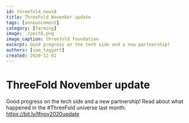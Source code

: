 ```yaml
---
id: threefold_news8
title: ThreeFold November update
tags: [announcement]
category: [farming]
image: ./post8.png
image_caption: threefold foundation
excerpt: Good progress on the tech side and a new partnership! 
authors: [sam_taggart]
created: 2020-12-01
---
```



# ThreeFold November update

Good progress on the tech side and a new partnership! Read about what happened in the #ThreeFold universe last month: https://bit.ly/tfnov2020update